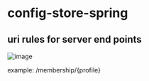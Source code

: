 # config-store-spring

## uri rules for server end points
![image](https://user-images.githubusercontent.com/22263473/119320587-5eb6f980-bc99-11eb-9ede-1c1d22b1880d.png)

example: /membership/{profile}

